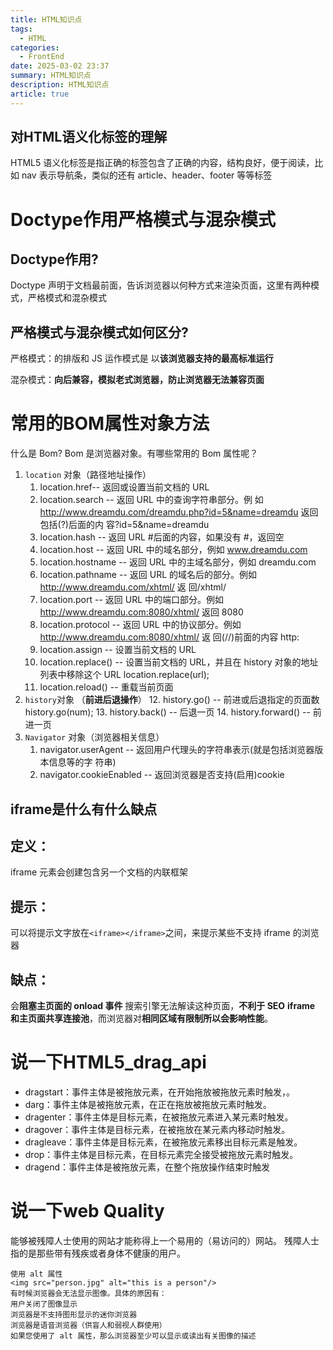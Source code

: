 ```yaml
---
title: HTML知识点
tags:
  - HTML
categories:
  - FrontEnd
date: 2025-03-02 23:37
summary: HTML知识点
description: HTML知识点
article: true
---
```


## 对HTML语义化标签的理解

HTML5 语义化标签是指正确的标签包含了正确的内容，结构良好，便于阅读，比如 nav 表示导航条，类似的还有 article、header、footer 等等标签

# Doctype作用严格模式与混杂模式
## Doctype作用?

Doctype 声明于文档最前面，告诉浏览器以何种方式来渲染页面，这里有两种模式，严格模式和混杂模式

## 严格模式与混杂模式如何区分?

严格模式：的排版和 JS 运作模式是 以**该浏览器支持的最高标准运行**

混杂模式：**向后兼容，模拟老式浏览器，防止浏览器无法兼容页面**

# 常用的BOM属性对象方法

什么是 Bom? Bom 是浏览器对象。有哪些常用的 Bom 属性呢？

1. `location` 对象（路径地址操作）
   1. location.href-- 返回或设置当前文档的 URL 
   2. location.search -- 返回 URL 中的查询字符串部分。例 如 http://www.dreamdu.com/dreamdu.php?id=5&name=dreamdu 返回包括(?)后面的内 容?id=5&name=dreamdu
   3. location.hash -- 返回 URL #后面的内容，如果没有 #，返回空 
   4. location.host -- 返回 URL 中的域名部分，例如 www.dreamdu.com 
   5. location.hostname -- 返回 URL 中的主域名部分，例如 dreamdu.com 
   6. location.pathname -- 返回 URL 的域名后的部分。例如 http://www.dreamdu.com/xhtml/ 返 回/xhtml/
   7. location.port -- 返回 URL 中的端口部分。例如 http://www.dreamdu.com:8080/xhtml/ 返回 8080 
   8. location.protocol -- 返回 URL 中的协议部分。例如 http://www.dreamdu.com:8080/xhtml/ 返 回(//)前面的内容 http:
   9. location.assign -- 设置当前文档的 URL
   10. location.replace() -- 设置当前文档的 URL，并且在 history 对象的地址列表中移除这个 URL location.replace(url); 
   11. location.reload() -- 重载当前页面
2. `history`对象 （**前进后退操作**）
   12. history.go() -- 前进或后退指定的页面数 history.go(num); 
   13. history.back() -- 后退一页 
   14. history.forward() -- 前进一页
3. `Navigator` 对象（浏览器相关信息）
   1. navigator.userAgent -- 返回用户代理头的字符串表示(就是包括浏览器版本信息等的字 符串) 
   2. navigator.cookieEnabled -- 返回浏览器是否支持(启用)cookie

## iframe是什么有什么缺点

## 定义：

iframe 元素会创建包含另一个文档的内联框架
## 提示：

可以将提示文字放在`<iframe></iframe>`之间，来提示某些不支持 iframe 的浏览器
## 缺点：

会**阻塞主页面的 onload 事件**
搜索引擎无法解读这种页面，**不利于 SEO**
**iframe 和主页面共享连接池**，而浏览器对**相同区域有限制所以会影响性能**。
# 说一下HTML5_drag_api

- dragstart：事件主体是被拖放元素，在开始拖放被拖放元素时触发，。 
- darg：事件主体是被拖放元素，在正在拖放被拖放元素时触发。 
- dragenter：事件主体是目标元素，在被拖放元素进入某元素时触发。 
- dragover：事件主体是目标元素，在被拖放在某元素内移动时触发。 
- dragleave：事件主体是目标元素，在被拖放元素移出目标元素是触发。 
- drop：事件主体是目标元素，在目标元素完全接受被拖放元素时触发。 
- dragend：事件主体是被拖放元素，在整个拖放操作结束时触发

# 说一下web Quality

能够被残障人士使用的网站才能称得上一个易用的（易访问的）网站。 残障人士指的是那些带有残疾或者身体不健康的用户。 

```text
使用 alt 属性
<img src="person.jpg" alt="this is a person"/>
有时候浏览器会无法显示图像。具体的原因有：
用户关闭了图像显示
浏览器是不支持图形显示的迷你浏览器
浏览器是语音浏览器（供盲人和弱视人群使用）
如果您使用了 alt 属性，那么浏览器至少可以显示或读出有关图像的描述
```
